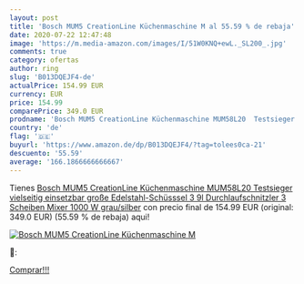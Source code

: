```yaml
---
layout: post
title: 'Bosch MUM5 CreationLine Küchenmaschine M al 55.59 % de rebaja'
date: 2020-07-22 12:47:48
image: 'https://m.media-amazon.com/images/I/51W0KNQ+ewL._SL200_.jpg'
comments: true
category: ofertas
author: ring
slug: 'B013DQEJF4-de'
actualPrice: 154.99 EUR
currency: EUR
price: 154.99
comparePrice: 349.0 EUR
prodname: 'Bosch MUM5 CreationLine Küchenmaschine MUM58L20  Testsieger  vielseitig einsetzbar  große Edelstahl-Schüsssel  3 9l   Durchlaufschnitzler  3 Scheiben  Mixer  1000 W  grau/silber'
country: 'de'
flag: '🇩🇪'
buyurl: 'https://www.amazon.de/dp/B013DQEJF4/?tag=tolees0ca-21'
descuento: '55.59'
average: '166.1866666666667'
---
```


Tienes [Bosch MUM5 CreationLine Küchenmaschine MUM58L20  Testsieger  vielseitig einsetzbar  große Edelstahl-Schüsssel  3 9l   Durchlaufschnitzler  3 Scheiben  Mixer  1000 W  grau/silber](https://www.amazon.de/dp/B013DQEJF4/?tag=tolees0ca-21) con precio final de  154.99 EUR (original: 349.0 EUR) (55.59 %  de rebaja) aqui!

[![Bosch MUM5 CreationLine Küchenmaschine M](https://m.media-amazon.com/images/I/51W0KNQ+ewL._SL200_.jpg)](https://www.amazon.de/dp/B013DQEJF4/?tag=tolees0ca-21)

🔎:


[Comprar!!!](https://www.amazon.de/dp/B013DQEJF4/?tag=tolees0ca-21)
